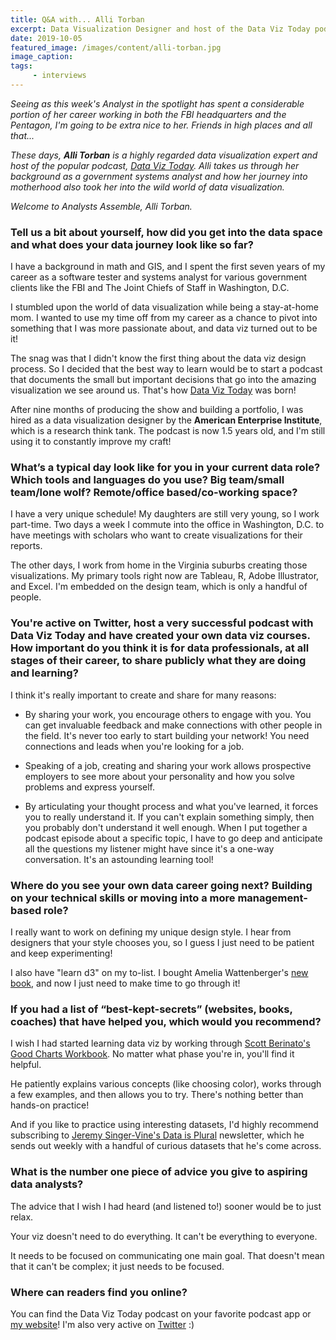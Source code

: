 ```yaml
---
title: Q&A with... Alli Torban
excerpt: Data Visualization Designer and host of the Data Viz Today podcast.
date: 2019-10-05
featured_image: /images/content/alli-torban.jpg
image_caption: 
tags: 
     - interviews
---
```

_Seeing as this week's Analyst in the spotlight has spent a considerable portion of her career working in both the FBI headquarters and the Pentagon, I'm going to be extra nice to her. Friends in high places and all that..._

_These days, **Alli Torban** is a highly regarded data visualization expert and host of the  popular podcast, [Data Viz Today](http://www.dataviztoday.com/). Alli takes us through her background as a government systems analyst and how her journey into motherhood also took her into the wild world of data visualization._

_Welcome to Analysts Assemble, Alli Torban._

### Tell us a bit about yourself, how did you get into the data space and what does your data journey look like so far?

I have a background in math and GIS, and I spent the first seven years of my career as a software tester and systems analyst for various government clients like the FBI and The Joint Chiefs of Staff in Washington, D.C. 

I stumbled upon the world of data visualization while being a stay-at-home mom. I wanted to use my time off from my career as a chance to pivot into something that I was more passionate about, and data viz turned out to be it!

The snag was that I didn't know the first thing about the data viz design process. So I decided that the best way to learn would be to start a podcast that documents the small but important decisions that go into the amazing visualization we see around us. That's how [Data Viz Today](http://www.dataviztoday.com/) was born!

After nine months of producing the show and building a portfolio, I was hired as a data visualization designer by the **American Enterprise Institute**, which is a research think tank. The podcast is now 1.5 years old, and I'm still using it to constantly improve my craft!

### What’s a typical day look like for you in your current data role? Which tools and languages do you use? Big team/small team/lone wolf? Remote/office based/co-working space?

I have a very unique schedule! My daughters are still very young, so I work part-time. Two days a week I commute into the office in Washington, D.C. to have meetings with scholars who want to create visualizations for their reports.

The other days, I work from home in the Virginia suburbs creating those visualizations. My primary tools right now are Tableau, R, Adobe Illustrator, and Excel. I'm embedded on the design team, which is only a handful of people.

### You're active on Twitter, host a very successful podcast with Data Viz Today and have created your own data viz courses. How important do you think it is for data professionals, at all stages of their career, to share publicly what they are doing and learning?

I think it's really important to create and share for many reasons:

- By sharing your work, you encourage others to engage with you. You can get invaluable feedback and make connections with other people in the field. It's never too early to start building your network! You need connections and leads when you're looking for a job.

- Speaking of a job, creating and sharing your work allows prospective employers to see more about your personality and how you solve problems and express yourself.

- By articulating your thought process and what you've learned, it forces you to really understand it. If you can't explain something simply, then you probably don't understand it well enough. When I put together a podcast episode about a specific topic, I have to go deep and anticipate all the questions my listener might have since it's a one-way conversation. It's an astounding learning tool!

### Where do you see your own data career going next? Building on your technical skills or moving into a more management-based role?

I really want to work on defining my unique design style. I hear from designers that your style chooses you, so I guess I just need to be patient and keep experimenting! 

I also have "learn d3" on my to-list. I bought Amelia Wattenberger's [new book](https://www.newline.co/fullstack-d3), and now I just need to make time to go through it!

### If you had a list of “best-kept-secrets” (websites, books, coaches) that have helped you, which would you recommend?

I wish I had started learning data viz by working through [Scott Berinato's Good Charts Workbook](https://dataviztoday.com/resources/#workbook). No matter what phase you're in, you'll find it helpful.

He patiently explains various concepts (like choosing color), works through a few examples, and then allows you to try. There's nothing better than hands-on practice!

And if you like to practice using interesting datasets, I'd highly recommend subscribing to [Jeremy Singer-Vine's Data is Plural](https://tinyletter.com/data-is-plural) newsletter, which he sends out weekly with a handful of curious datasets that he's come across.

### What is the number one piece of advice you give to aspiring data analysts?

The advice that I wish I had heard (and listened to!) sooner would be to just relax.

Your viz doesn't need to do everything. It can't be everything to everyone.

It needs to be focused on communicating one main goal. That doesn't mean that it can't be complex; it just needs to be focused.

### Where can readers find you online?

You can find the Data Viz Today podcast on your favorite podcast app or [my website](http://www.dataviztoday.com/)! I'm also very active on [Twitter](https://twitter.com/AlliTorban) :)
